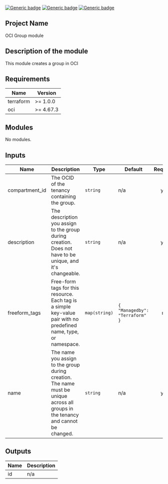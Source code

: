 [![Generic badge](https://img.shields.io/badge/isv_labs-<COLOR>.svg)](https://shields.io/) [![Generic badge](https://img.shields.io/badge/terraform-<COLOR>.svg)](https://shields.io/) [![Generic badge](https://img.shields.io/badge/oci-<COLOR>.svg)](https://shields.io/)

## Project Name
OCI Group module

## Description of the module
This module creates a group in OCI

## Requirements

| Name | Version |
|------|---------|
| terraform | >= 1.0.0 |
| oci | >= 4.67.3 |

## Modules

No modules.

## Inputs

| Name | Description | Type | Default | Required |
|------|-------------|------|---------|:--------:|
| compartment\_id | The OCID of the tenancy containing the group. | `string` | n/a | yes |
| description | The description you assign to the group during creation. Does not have to be unique, and it's changeable. | `string` | n/a | yes |
| freeform\_tags | Free-form tags for this resource. Each tag is a simple key-value pair with no predefined name, type, or namespace. | `map(string)` | ```{ "Managedby": "Terraform" }``` | no |
| name | The name you assign to the group during creation. The name must be unique across all groups in the tenancy and cannot be changed. | `string` | n/a | yes |

## Outputs

| Name | Description |
|------|-------------|
| id | n/a |
